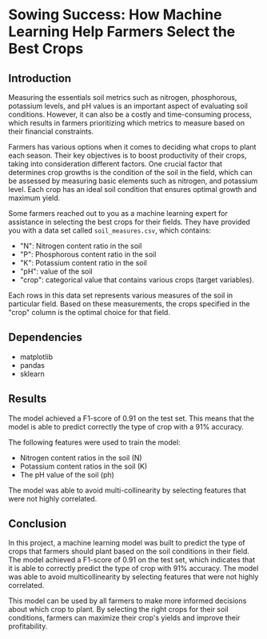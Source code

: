  # Sowing Success: How Machine Learning Help Farmers Select the Best Crops

## Introduction
Measuring the essentials soil metrics such as nitrogen, phosphorous, potassium levels, and pH values is an important aspect of evaluating soil conditions. However, it can also be a costly and time-consuming process, which results in farmers prioritizing which metrics to measure based on their financial constraints.

Farmers has various options when it comes to deciding what crops to plant each season. Their key objectives is to boost productivity of their crops, taking into consideration different factors. One crucial factor that determines crop growths is the condition of the soil in the field, which can be assessed by measuring basic elements such as nitrogen, and potassium level. Each crop has an ideal soil condition that ensures optimal growth and maximum yield.

Some farmers reached out to you as a machine learning expert for assistance in selecting the best crops for their fields. They have provided you with a data set called `soil_measures.csv`, which contains:
- "N": Nitrogen content ratio in the soil
- "P": Phosphorous content ratio in the soil
- "K": Potassium content ratio in the soil
- "pH": value of the soil
- "crop": categorical value that contains various crops (target variables).

Each rows in this data set represents various measures of the soil in  particular field. Based on these measurements, the crops specified in the "crop" column is the optimal choice for that field.

## Dependencies
- matplotlib
- pandas
- sklearn

## Results
The model achieved a F1-score of 0.91 on the test set. This means that the model is able to predict correctly the type of crop with a 91% accuracy.

The following features were used to train the model:
- Nitrogen content ratios in the soil (N)
- Potassium content ratios in the soil (K)
- The pH value of the soil (ph)

The model was able to avoid multi-collinearity by selecting features that were not highly correlated.

## Conclusion
In this project, a machine learning model was built to predict the type of crops that farmers should plant based on the soil conditions in their field. The model achieved a F1-score of 0.91 on the test set, which indicates that it is able to correctly predict the type of crop with 91% accuracy. The model was able to avoid multicollinearity by selecting features that were not highly correlated.

This model can be used by all farmers to make more informed decisions about which crop to plant. By selecting the right crops for their soil conditions, farmers can maximize their crop's yields and improve their profitability.
